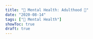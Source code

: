 ```yaml
---
title: "🧠 Mental Health: Adulthood 🐧"
date: "2020-08-14"
tags: ["🧠 Mental Health"]
showToc: true
draft: true
---
```

